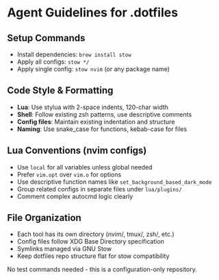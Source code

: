 # Agent Guidelines for .dotfiles

## Setup Commands
- Install dependencies: `brew install stow`
- Apply all configs: `stow */`
- Apply single config: `stow nvim` (or any package name)

## Code Style & Formatting
- **Lua**: Use stylua with 2-space indents, 120-char width
- **Shell**: Follow existing zsh patterns, use descriptive comments
- **Config files**: Maintain existing indentation and structure
- **Naming**: Use snake_case for functions, kebab-case for files

## Lua Conventions (nvim configs)
- Use `local` for all variables unless global needed
- Prefer `vim.opt` over `vim.o` for options
- Use descriptive function names like `set_background_based_dark_mode`
- Group related configs in separate files under `lua/plugins/`
- Comment complex autocmd logic clearly

## File Organization
- Each tool has its own directory (nvim/, tmux/, zsh/, etc.)
- Config files follow XDG Base Directory specification
- Symlinks managed via GNU Stow
- Keep dotfiles repo structure flat for stow compatibility

No test commands needed - this is a configuration-only repository.